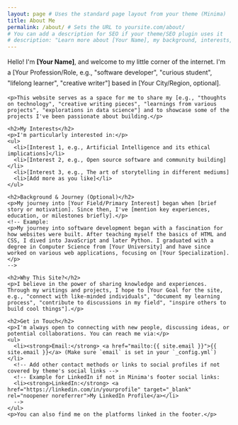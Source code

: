 ```yaml
---
layout: page # Uses the standard page layout from your theme (Minima)
title: About Me
permalink: /about/ # Sets the URL to yoursite.com/about/
# You can add a description for SEO if your theme/SEO plugin uses it
# description: "Learn more about [Your Name], my background, interests, and what drives this blog and project showcase."
---
```


<!-- Tip: You can use HTML in your Markdown files if you need more complex layout, but try to stick to Markdown for simplicity. -->

<div class="about-container">

  <!-- Optional: If you want to include an image -->
  <!-- 
  <div class="profile-image-container">
    <img src="/assets/images/your-profile-picture.jpg" alt="A picture of [Your Name]" class="profile-picture">
  </div>
  -->

  <div class="about-content">
    <!-- This is where you introduce yourself. Be authentic! -->
    <p>Hello! I'm <strong>[Your Name]</strong>, and welcome to my little corner of the internet. I'm a [Your Profession/Role, e.g., "software developer", "curious student", "lifelong learner", "creative writer"] based in [Your City/Region, optional].</p>

    <p>This website serves as a space for me to share my [e.g., "thoughts on technology", "creative writing pieces", "learnings from various projects", "explorations in data science"] and to showcase some of the projects I've been passionate about building.</p>

    <h2>My Interests</h2>
    <p>I'm particularly interested in:</p>
    <ul>
      <li>[Interest 1, e.g., Artificial Intelligence and its ethical implications]</li>
      <li>[Interest 2, e.g., Open source software and community building]</li>
      <li>[Interest 3, e.g., The art of storytelling in different mediums]
      <li>[Add more as you like]</li>
    </ul>

    <h2>Background & Journey (Optional)</h2>
    <p>My journey into [Your Field/Primary Interest] began when [brief story or motivation]. Since then, I've [mention key experiences, education, or milestones briefly].</p>
    <!-- Example: 
    <p>My journey into software development began with a fascination for how websites were built. After teaching myself the basics of HTML and CSS, I dived into JavaScript and later Python. I graduated with a degree in Computer Science from [Your University] and have since worked on various web applications, focusing on [Your Specialization].</p>
    -->

    <h2>Why This Site?</h2>
    <p>I believe in the power of sharing knowledge and experiences. Through my writings and projects, I hope to [Your Goal for the site, e.g., "connect with like-minded individuals", "document my learning process", "contribute to discussions in my field", "inspire others to build cool things"].</p>

    <h2>Get in Touch</h2>
    <p>I'm always open to connecting with new people, discussing ideas, or potential collaborations. You can reach me via:</p>
    <ul>
      <li><strong>Email:</strong> <a href="mailto:{{ site.email }}">{{ site.email }}</a> (Make sure `email` is set in your `_config.yml`)</li>
      <!-- Add other contact methods or links to social profiles if not covered by theme's social links -->
      <!-- Example for LinkedIn if not in Minima's footer social links:
      <li><strong>LinkedIn:</strong> <a href="https://linkedin.com/in/yourprofile" target="_blank" rel="noopener noreferrer">My LinkedIn Profile</a></li>
      -->
    </ul>
    <p>You can also find me on the platforms linked in the footer.</p>

  </div>
</div>

<!-- Optional: Some basic SASS/CSS for this page. You would move this to your _sass/custom/_layout.scss or a new _about.scss -->
<!-- For now, keeping it inline for simplicity during creation -->
<style>
  .about-container {
    /* max-width: 800px; You might control this via a .wrapper class in _layout.scss */
    /* margin: 0 auto; */
  }
  .profile-image-container {
    text-align: center;
    margin-bottom: 1.5em;
  }
  .profile-picture {
    max-width: 200px; /* Adjust size as needed */
    height: auto;
    border-radius: 50%; /* Circular image */
    border: 3px solid #eee; /* Optional border */
  }
  .about-content h2 {
    margin-top: 1.8em;
    margin-bottom: 0.8em;
  }
  .about-content p, .about-content ul {
    line-height: 1.7;
  }
</style>
